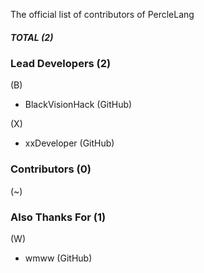 The official list of contributors of PercleLang

##### TOTAL (2)

### Lead Developers (2)

(B)
- BlackVisionHack (GitHub)

(X)
- xxDeveloper (GitHub)

### Contributors (0)

(~)

### Also Thanks For (1)

(W)
- wmww (GitHub)
